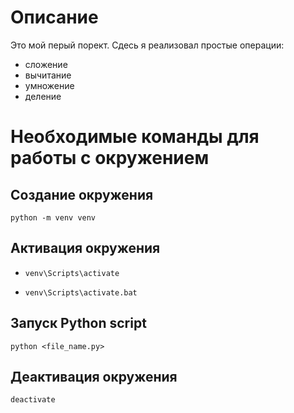 # Описание

Это мой перый порект. Сдесь я реализовал простые операции:
- сложение
- вычитание
- умножение 
- деление 


# Необходимые команды для работы с окружением

## Создание окружения

`python -m venv venv` 

## Активация окружения

- `venv\Scripts\activate`

- `venv\Scripts\activate.bat`

## Запуск Python script

`python <file_name.py>`

## Деактивация окружения 

`deactivate`


